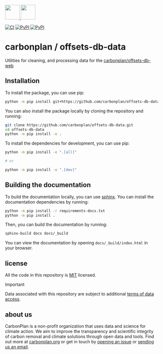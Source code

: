 <p align='left'>
  <a href='https://carbonplan.org/#gh-light-mode-only'>
    <img
      src='https://carbonplan-assets.s3.amazonaws.com/monogram/dark-small.png'
      height='48px'
    />
  </a>
  <a href='https://carbonplan.org/#gh-dark-mode-only'>
    <img
      src='https://carbonplan-assets.s3.amazonaws.com/monogram/light-small.png'
      height='48px'
    />
  </a>
</p>

[![CI](https://github.com/carbonplan/offsets-db-data/actions/workflows/CI.yaml/badge.svg)](https://github.com/carbonplan/offsets-db-data/actions/workflows/CI.yaml)
[![PyPI](https://github.com/carbonplan/offsets-db-data/actions/workflows/pypi.yaml/badge.svg)](https://github.com/carbonplan/offsets-db-data/actions/workflows/pypi.yaml)
[![PyPI][pypi-badge]][pypi-link]

# carbonplan / offsets-db-data

Utilities for cleaning, and processing data for the [carbonplan/offsets-db-web](https://github.com/carbonplan/offsets-db-web)

## Installation

To install the package, you can use pip:

```bash
python -m pip install git+https://github.com/carbonplan/offsets-db-data.git
```

You can also install the package locally by cloning the repository and running:

```bash
git clone https://github.com/carbonplan/offsets-db-data.git
cd offsets-db-data
python -m pip install -e .
```

To install the dependencies for development, you can use pip:

```bash
python -m pip install -e ".[all]"

# or

python -m pip install -e ".[dev]"

```

## Building the documentation

To build the documentation locally, you can use [sphinx](https://www.sphinx-doc.org/en/master/). You can install the documentation dependencies by running:

```bash
python -m pip install -r requirements-docs.txt
python -m pip install .
```

Then, you can build the documentation by running:

```bash
sphinx-build docs docs/_build
```

You can view the documentation by opening `docs/_build/index.html` in your browser.

## license

All the code in this repository is [MIT](https://choosealicense.com/licenses/mit/) licensed.

> [!IMPORTANT]
> Data associated with this repository are subject to additional [terms of data access](https://offsets-db-data.readthedocs.io/en/latest/TERMS-OF-DATA-ACCESS.html).

## about us

CarbonPlan is a non-profit organization that uses data and science for climate action. We aim to improve the transparency and scientific integrity of carbon removal and climate solutions through open data and tools. Find out more at [carbonplan.org](https://carbonplan.org/) or get in touch by [opening an issue](https://github.com/carbonplan/offsets-db/issues/new) or [sending us an email](mailto:hello@carbonplan.org).

[pypi-badge]: https://img.shields.io/pypi/v/offsets-db-data?logo=pypi
[pypi-link]: https://pypi.org/project/offsets-db-data
